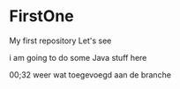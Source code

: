 # FirstOne
My first repository
Let's see

i am going to do some Java stuff here

00;32 weer wat toegevoegd aan de branche
